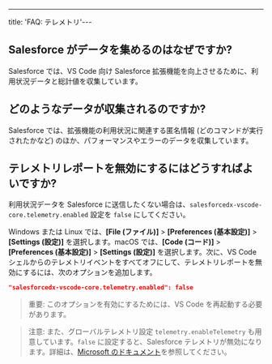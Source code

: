 ---
title: 'FAQ: テレメトリ'---

## Salesforce がデータを集めるのはなぜですか?

Salesforce では、VS Code 向け Salesforce 拡張機能を向上させるために、利用状況データと総計値を収集しています。

## どのようなデータが収集されるのですか?

Salesforce では、拡張機能の利用状況に関連する匿名情報 \(どのコマンドが実行されたかなど\) のほか、パフォーマンスやエラーのデータを収集しています。

## テレメトリレポートを無効にするにはどうすればよいですか?

利用状況データを Salesforce に送信したくない場合は、`salesforcedx-vscode-core.telemetry.enabled` 設定を `false` にしてください。

Windows または Linux では、**[File \(ファイル\)]** > **[Preferences \(基本設定\)]** > **[Settings \(設定\)]** を選択します。macOS では、**[Code \(コード\)]** > **[Preferences \(基本設定\)]** > **[Settings \(設定\)]** を選択します。次に、VS Code シェルからのテレメトリイベントをすべてオフにして、テレメトリレポートを無効にするには、次のオプションを追加します。

```json
"salesforcedx-vscode-core.telemetry.enabled": false
```

> 重要: このオプションを有効にするためには、VS Code を再起動する必要があります。

> 注意: また、グローバルテレメトリ設定 `telemetry.enableTelemetry` も用意しています。`false` に設定すると、Salesforce テレメトリが無効になります。詳細は、[Microsoft のドキュメント](https://code.visualstudio.com/docs/supporting/faq#_how-to-disable-telemetry-reporting)を参照してください。
